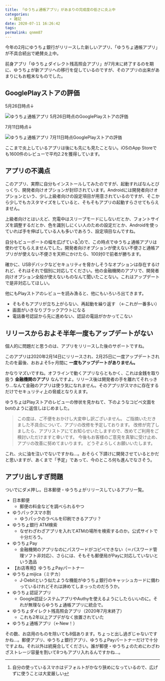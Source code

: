 ```yaml
---
title: 「ゆうちょ通帳アプリ」があまりの完成度の低さに炎上中
categories:
  - 雑記
date: 2020-07-11 16:26:42
tags:
permalink: qnmm87
---
```


今年の2月にゆうちょ銀行がリリースした新しいアプリ、「ゆうちょ通帳アプリ」が不具合続出で絶賛炎上中。

前身アプリ「ゆうちょダイレクト残高照会アプリ」が7月末に終了するのを期に、ゆうちょが新アプリへの移行を促しているのですが、そのアプリの出来があまりにもお粗末なものでした。


## GooglePlayストアの評価

5月26日時点↓

![ゆうちょ通帳アプリ 5月26日時点のGooglePlayストアの評価](1.png)

7月11日時点↓

![ゆうちょ通帳アプリ 7月11日時点GooglePlayストアの評価](2.png)


ここまで炎上しているアプリは後にも先にも見たことない。iOSのApp Storeでも1600件のレビューで平均2.2を獲得しています。


## アプリの不満点

このアプリ、実際に自分もインストールしてみたのですが、起動すればなんとびっくり、開発者向けオプションが封印されています。Androidには開発者向けオプションという、少し上級者向けの設定項目が用意されているのですが、そこから少しでもカスタマイズをしていると、そもそもアプリの起動すらさせてもらえません。

上級者向けとはいえど、充電中はスリープモードにしないだとか、フォントサイズを調整するだとか、色を識別しにくい人のための設定だとか、Androidを使っていれば手を伸ばしている人も多いであろう、設定項目なんですね。

自分もビューポートの幅を広げている[^1]ので、この時点でゆうちょ通帳アプリは使わせてもらえませんでした。開発者向けオプションが使えない不便さと通帳アプリがが使えない不便さを天秤にかけたら、100対0で前者が勝ちます。

確かに、USBデバックなどセキュリティを脅かしそうなオプションは存在するけれど、それはそれで個別に対応してください。他の金融機関のアプリで、開発者向けオプション全般が使えないものなんて聞いたことない。これはアップデートで是非対応してほしい。

他にもPlayストアのレビューを読み漁ると、他にもいろいろ出てきます。

- そもそもアプリが立ち上がらない、再起動を繰り返す （←これが一番多い）
- 画面がいきなりブラックアウトになる
- 電話番号認証から先に進めない、認証の電話がかかってこない



## リリースからおよそ半年一度もアップデートがない

個人的に問題だと思うのは、アプリをリリースした後のサポートですね。

このアプリは2020年2月14日にリリースされ、2月25日に一度アップデートされたのを最後、おおよそ5ヶ月間に **一度もアップデートがありません。**

かなりマズいですね。オフラインで動くアプリならともかく、これは金銭を取り扱う **金融機関のアプリ** なんですよ。リリース後は開発者の手を離れてそれっきり...なんて金融のアプリは使う気になれません。そのアプリがスマホに存在するだけでセキュリティ上の脅威となりえます。

ゆうちょはPlayストアのレビューの惨状を見かねて、下のようなコピペ文面をbotのように返信しはじめました。

> この度は、ご不便をおかけし大変申し訳ございません。
> ご指摘いただきました不具合について、アプリの改修を予定しております。
>改修が完了しましたら、アプリストアにてお知らせいたしますので、改めてご利用をご検討いただけますと幸いです。
>今後もお客様のご意見を真摯に受け止め、アプリの改善に努めてまいります。
> どうぞよろしくお願いいたします。

これ、火に油を注いでないですかね...。おそらく下請けに開発させているとかだと思いますが、あくまで「予定」であって、今のところ何も進んでなさそう。


## アプリ出しすぎ問題

ついでにダメ押し。日本郵便・ゆうちょがリリースしているアプリ一覧。

- 日本郵便
  -  郵便の料金などを調べられるやつ
- ゆうパックスマホ割
  - ゆうパックのラべルを印刷できるアプリ？
- ゆうちょ銀行 ATM検索
  - なぜわざわざアプリを入れてATMの場所を検索するのか。公式サイトで十分だろう。
- ゆうちょPay
  - 金融機関のアプリなのにパスワードがコピペできない（＝パスワード管理ソフト非対応）、さらには、そもそも郵便局がPayに対応していないという逸品
- 【お店専用】ゆうちょPayパートナー
- ゆうちょmijica（ミヂカ）
  - J-Debitという似たような機能がゆうちょ銀行のキャッシュカードに備わっているけれどそれは諦めてしまっったのだろうか。
- ゆうちょ認証アプリ
  - Google認証システムアプリやAuthyを使えるようにしたらいいのに。それが無理ならゆうちょ通帳アプリに統合で。
- ゆうちょダイレクト残高照会アプリ（2020年7月末終了）
  - これも2年以上アプデがなく放置されていた
- ゆうちょ通帳アプリ（←New！）

その数、お店用のものを除いても8個あります。ちょっと出し過ぎじゃないですかね...。郵便アプリ、ゆうちょ銀行アプリ、ゆうちょPayパートナーだけで十分ですよね。それ以外は統廃合してください。誰が郵便・ゆうちょのためにわざわざストレージ容量を割いて8つもアプリ入れるんですかね...。


[^1]: 自分の使っているスマホはデフォルトがかなり狭めになっているので、広げずに使うことは大変厳しい
